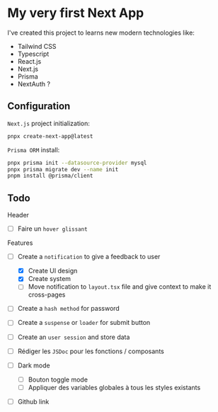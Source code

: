 # My very first Next App

I've created this project to learns new modern technologies like:

- Tailwind CSS
- Typescript
- React.js
- Next.js
- Prisma
- NextAuth ?

## Configuration

`Next.js` project initialization:

```bash
pnpx create-next-app@latest
```

`Prisma ORM` install:

```bash
pnpx prisma init --datasource-provider mysql
pnpx prisma migrate dev --name init
pnpm install @prisma/client
```

## Todo

Header

- [ ] Faire un `hover glissant`

Features

- [ ] Create a `notification` to give a feedback to user
  - [x] Create UI design
  - [x] Create system
  - [ ] Move notification to `layout.tsx` file and give context to make it cross-pages

- [ ] Create a `hash method` for password
- [ ] Create a `suspense` or `loader` for submit button
- [ ] Create an `user session` and store data

- [ ] Rédiger les `JSDoc` pour les fonctions / composants

- [ ] Dark mode
  - [ ] Bouton toggle mode
  - [ ] Appliquer des variables globales à tous les styles existants

- [ ] Github link
